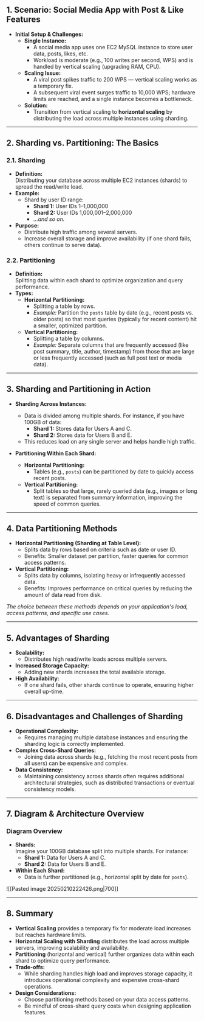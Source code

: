 ## 1. Scenario: Social Media App with Post & Like Features

- **Initial Setup & Challenges:**
    - **Single Instance:**
        - A social media app uses one EC2 MySQL instance to store user data, posts, likes, etc.
        - Workload is moderate (e.g., 100 writes per second, WPS) and is handled by vertical scaling (upgrading RAM, CPU).
    - **Scaling Issue:**
        - A viral post spikes traffic to 200 WPS — vertical scaling works as a temporary fix.
        - A subsequent viral event surges traffic to 10,000 WPS; hardware limits are reached, and a single instance becomes a bottleneck.
    - **Solution:**
        - Transition from vertical scaling to **horizontal scaling** by distributing the load across multiple instances using sharding.

---

## 2. Sharding vs. Partitioning: The Basics

### 2.1. Sharding

- **Definition:**  
    Distributing your database across multiple EC2 instances (shards) to spread the read/write load.
- **Example:**
    - Shard by user ID range:
        - **Shard 1:** User IDs 1–1,000,000
        - **Shard 2:** User IDs 1,000,001–2,000,000
        - _…and so on._
- **Purpose:**
    - Distribute high traffic among several servers.
    - Increase overall storage and improve availability (if one shard fails, others continue to serve data).

### 2.2. Partitioning

- **Definition:**  
    Splitting data within each shard to optimize organization and query performance.
- **Types:**
    - **Horizontal Partitioning:**
        - Splitting a table by rows.
        - _Example:_ Partition the `posts` table by date (e.g., recent posts vs. older posts) so that most queries (typically for recent content) hit a smaller, optimized partition.
    - **Vertical Partitioning:**
        - Splitting a table by columns.
        - _Example:_ Separate columns that are frequently accessed (like post summary, title, author, timestamp) from those that are large or less frequently accessed (such as full post text or media data).

---

## 3. Sharding and Partitioning in Action

- **Sharding Across Instances:**
    
    - Data is divided among multiple shards. For instance, if you have 100GB of data:
        - **Shard 1:** Stores data for Users A and C.
        - **Shard 2:** Stores data for Users B and E.
    - This reduces load on any single server and helps handle high traffic.
- **Partitioning Within Each Shard:**
    
    - **Horizontal Partitioning:**
        - Tables (e.g., `posts`) can be partitioned by date to quickly access recent posts.
    - **Vertical Partitioning:**
        - Split tables so that large, rarely queried data (e.g., images or long text) is separated from summary information, improving the speed of common queries.

---

## 4. Data Partitioning Methods

- **Horizontal Partitioning (Sharding at Table Level):**
    - Splits data by rows based on criteria such as date or user ID.
    - Benefits: Smaller dataset per partition, faster queries for common access patterns.
- **Vertical Partitioning:**
    - Splits data by columns, isolating heavy or infrequently accessed data.
    - Benefits: Improves performance on critical queries by reducing the amount of data read from disk.

_The choice between these methods depends on your application's load, access patterns, and specific use cases._

---

## 5. Advantages of Sharding

- **Scalability:**
    - Distributes high read/write loads across multiple servers.
- **Increased Storage Capacity:**
    - Adding new shards increases the total available storage.
- **High Availability:**
    - If one shard fails, other shards continue to operate, ensuring higher overall up-time.

---

## 6. Disadvantages and Challenges of Sharding

- **Operational Complexity:**
    - Requires managing multiple database instances and ensuring the sharding logic is correctly implemented.
- **Complex Cross-Shard Queries:**
    - Joining data across shards (e.g., fetching the most recent posts from all users) can be expensive and complex.
- **Data Consistency:**
    - Maintaining consistency across shards often requires additional architectural strategies, such as distributed transactions or eventual consistency models.

---

## 7. Diagram & Architecture Overview

### Diagram Overview

- **Shards:**  
    Imagine your 100GB database split into multiple shards. For instance:
    - **Shard 1:** Data for Users A and C.
    - **Shard 2:** Data for Users B and E.
- **Within Each Shard:**
    - Data is further partitioned (e.g., horizontal split by date for `posts`).

![[Pasted image 20250210222426.png|700]]

---

## 8. Summary

- **Vertical Scaling** provides a temporary fix for moderate load increases but reaches hardware limits.
- **Horizontal Scaling with Sharding** distributes the load across multiple servers, improving scalability and availability.
- **Partitioning** (horizontal and vertical) further organizes data within each shard to optimize query performance.
- **Trade-offs:**
    - While sharding handles high load and improves storage capacity, it introduces operational complexity and expensive cross-shard operations.
- **Design Considerations:**
    - Choose partitioning methods based on your data access patterns.
    - Be mindful of cross-shard query costs when designing application features.

